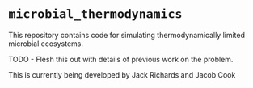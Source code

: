 # `microbial_thermodynamics`

This repository contains code for simulating thermodynamically limited microbial ecosystems.

TODO - Flesh this out with details of previous work on the problem.

This is currently being developed by Jack Richards and Jacob Cook